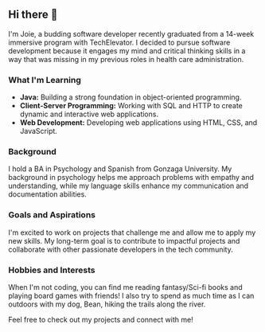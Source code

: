 ## Hi there 👋
I'm Joie, a budding software developer recently graduated from a 14-week immersive program with TechElevator. I decided to pursue software development because it engages my mind and critical thinking skills in a way that was missing in my previous roles in health care administration.

### What I'm Learning

* **Java:** Building a strong foundation in object-oriented programming.
* **Client-Server Programming:** Working with SQL and HTTP to create dynamic and interactive web applications.
* **Web Development:** Developing web applications using HTML, CSS, and JavaScript.

### Background

I hold a BA in Psychology and Spanish from Gonzaga University. My background in psychology helps me approach problems with empathy and understanding, while my language skills enhance my communication and documentation abilities. 

### Goals and Aspirations
I'm excited to work on projects that challenge me and allow me to apply my new skills. My long-term goal is to contribute to impactful projects and collaborate with other passionate developers in the tech community.

### Hobbies and Interests
When I'm not coding, you can find me reading fantasy/Sci-fi books and playing board games with friends! I also try to spend as much time as I can outdoors with my dog, Bean, hiking the trails along the river.

Feel free to check out my projects and connect with me!
<!--
**joie711/joie711** is a ✨ _special_ ✨ repository because its `README.md` (this file) appears on your GitHub profile.

Here are some ideas to get you started:

- 🔭 I’m currently working on ...
- 🌱 I’m currently learning ...
- 👯 I’m looking to collaborate on ...
- 🤔 I’m looking for help with ...
- 💬 Ask me about ...
- 📫 How to reach me: ...
- 😄 Pronouns: ...
- ⚡ Fun fact: ...
-->
